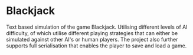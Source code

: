 # Blackjack
Text based simulation of the game Blackjack. Utilising different levels of AI difficulty, of which utilise different playing strategies that can either be simulated against other AI's or human players. The project also further supports full serialisation that enables the player to save and load a game.

